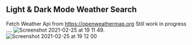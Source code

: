 Light & Dark Mode Weather Search 
---------------------------------
Fetch Weather Api from https://openweathermap.org
Still work in progress ....
![Screenshot 2021-02-25 at 19 11 49](https://user-images.githubusercontent.com/72190589/109197601-7ca9b680-779d-11eb-8809-a531db24e41e.png).   ![Screenshot 2021-02-25 at 19 12 00](https://user-images.githubusercontent.com/72190589/109197721-a367ed00-779d-11eb-902f-f86a97328630.png)

